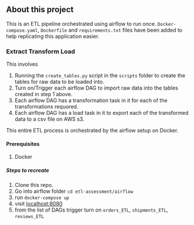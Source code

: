 ## About this project
This is an ETL pipeline orchestrated using airflow to run once. `Docker-compose.yaml`, `Dockerfile` and `requirements.txt` files have been added to help replicating this application easier.

### Extract Transform Load
This involves
1. Running the `create_tables.py` script in the `scripts` folder to create the tables for raw data to be loaded into.
2. Turn on/Trigger each airflow DAG to import raw data into the tables created in step 1 above.
3. Each airflow DAG has a transformation task in it for each of the transformations requored.
4. Each airflow DAG has a load task in it to export each of the transformed data to a csv file on AWS s3.

This entire ETL process is orchestrated by the airflow setup on Docker.

#### Prerequisites
1. Docker


##### Steps to recreate

1. Clone this repo.
2. Go into airflow folder `cd etl-assessment/airflow`
3. run `docker-compose up`
4. visit [localhost:8080](http://localhost:8080/)
5. from the list of DAGs trigger turn on `orders_ETL`, `shipments_ETL`, `reviews_ETL`

